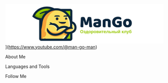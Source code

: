 ![Header](https://github.com/man-go-man/man-go-man/blob/main/Assets/header.png)](https://www.youtube.com/@man-go-man)

About Me

Languages and Tools

Follow Me